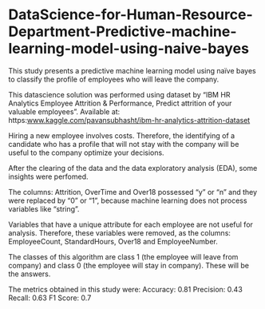 # DataScience-for-Human-Resource-Department-Predictive-machine-learning-model-using-naive-bayes
This study presents a predictive machine learning model using naïve bayes to classify the profile of employees who will leave the company.

This datascience solution was performed using dataset by “IBM HR Analytics Employee Attrition & Performance, Predict attrition of your valuable employees”. Available at: https:www.kaggle.com/pavansubhasht/ibm-hr-analytics-attrition-dataset

Hiring a new employee involves costs. Therefore, the identifying of a candidate who has a profile that will not stay with the company will be useful to the company optimize your decisions. 

After the clearing of the data and the data exploratory analysis (EDA), some insights were perfomed.

The columns: Attrition, OverTime and Over18 possessed “y” or “n” and they were replaced by “0” or “1”, because machine learning does not process variables like “string”.  

Variables that have a unique attribute for each employee are not useful for analysis. Therefore, these variables were removed, as the columns: EmployeeCount, StandardHours, Over18 and EmployeeNumber.

The classes of this algorithm are class 1 (the employee will leave from company) and class 0 (the employee will stay in company). These will be the answers. 

The metrics obtained in this study were: 
Accuracy: 0.81
Precision: 0.43
Recall: 0.63
F1 Score: 0.7

